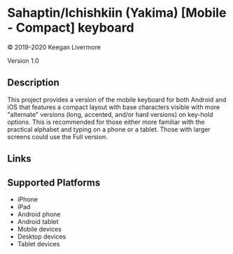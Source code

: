 Sahaptin/Ichishkiin (Yakima) [Mobile - Compact] keyboard
==============

© 2019-2020 Keegan Livermore

Version 1.0

Description
-----------
This project provides a version of the mobile keyboard for both Android and iOS that features a compact layout with base characters visible with more "alternate" versions (long, accented, and/or hard versions) on key-hold options. This is recommended for those either more familiar with the practical alphabet and typing on a phone or a tablet. Those with larger screens could use the Full version.

Links
-----

Supported Platforms
-------------------
 
 * iPhone
 * iPad
 * Android phone
 * Android tablet
 * Mobile devices
 * Desktop devices
 * Tablet devices

